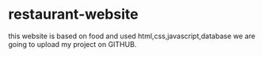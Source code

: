 # restaurant-website
this website is based on food and used html,css,javascript,database
we are going to upload my project on GITHUB.
